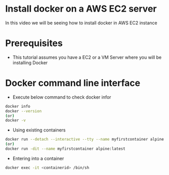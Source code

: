 # Install docker on a AWS EC2 server

In this video we will be seeing how to install docker in AWS EC2 instance

# Prerequisites
- This tutorial assumes you have a EC2 or a VM Server where you will be installing Docker

# Docker command line interface

- Execute below command to check docker infor
```bash
docker info
docker --version
(or)
docker -v
```

- Using existing containers
```bash
docker run --detach --interactive --tty --name myfirstcontainer alpine:latest
(or)
docker run -dit --name myfirstcontainer alpine:latest
```

- Entering into a container
```bash
docker exec -it <containerid> /bin/sh
```